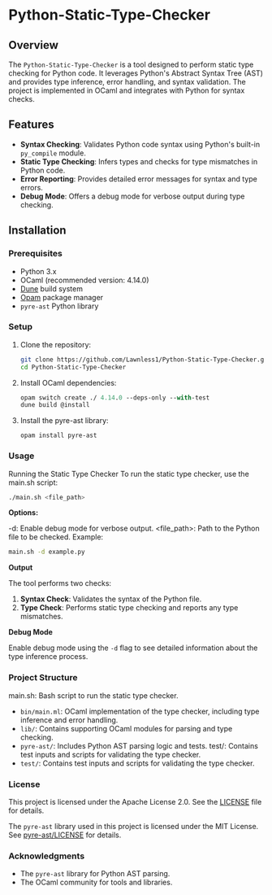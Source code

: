 # Python-Static-Type-Checker

## Overview

The `Python-Static-Type-Checker` is a tool designed to perform static type checking for Python code. It leverages Python's Abstract Syntax Tree (AST) and provides type inference, error handling, and syntax validation. The project is implemented in OCaml and integrates with Python for syntax checks.

## Features

- **Syntax Checking**: Validates Python code syntax using Python's built-in `py_compile` module.
- **Static Type Checking**: Infers types and checks for type mismatches in Python code.
- **Error Reporting**: Provides detailed error messages for syntax and type errors.
- **Debug Mode**: Offers a debug mode for verbose output during type checking.

## Installation

### Prerequisites

- Python 3.x
- OCaml (recommended version: 4.14.0)
- [Dune](https://dune.readthedocs.io/en/stable/) build system
- [Opam](https://opam.ocaml.org) package manager
- `pyre-ast` Python library

### Setup

1. Clone the repository:
   ```bash
   git clone https://github.com/Lawnless1/Python-Static-Type-Checker.git
   cd Python-Static-Type-Checker
   ```

2. Install OCaml dependencies:
    ```ocaml
    opam switch create ./ 4.14.0 --deps-only --with-test
    dune build @install
    ```

3. Install the pyre-ast library:
   ```
   opam install pyre-ast
   ```

### Usage
Running the Static Type Checker
To run the static type checker, use the main.sh script:
```bash
./main.sh <file_path>
```
**Options:**

-d: Enable debug mode for verbose output.
<file_path>: Path to the Python file to be checked.
Example:
```bash
main.sh -d example.py
```
**Output**

The tool performs two checks:

1. **Syntax Check**: Validates the syntax of the Python file.
2. **Type Check**: Performs static type checking and reports any type mismatches.

**Debug Mode**

Enable debug mode using the `-d` flag to see detailed information about the type inference process.

### Project Structure
main.sh: Bash script to run the static type checker.

* `bin/main.ml`: OCaml implementation of the type checker, including type inference and error handling.
* `lib/`: Contains supporting OCaml modules for parsing and type checking.
* `pyre-ast/`: Includes Python AST parsing logic and tests.
test/: Contains test inputs and scripts for validating the type checker.
* `test/`: Contains test inputs and scripts for validating the type checker.

### License
This project is licensed under the Apache License 2.0. See the [LICENSE](LICENSE) file for details.

The `pyre-ast` library used in this project is licensed under the MIT License. See [pyre-ast/LICENSE](Python-static-Type-Checker/pyre-ast/LICENSE) for details.

### Acknowledgments
* The `pyre-ast` library for Python AST parsing.
* The OCaml community for tools and libraries.